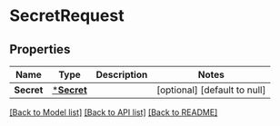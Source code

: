 # SecretRequest

## Properties
Name | Type | Description | Notes
------------ | ------------- | ------------- | -------------
**Secret** | [***Secret**](Secret.md) |  | [optional] [default to null]

[[Back to Model list]](../README.md#documentation-for-models) [[Back to API list]](../README.md#documentation-for-api-endpoints) [[Back to README]](../README.md)

